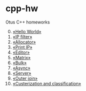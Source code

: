# cpp-hw
Otus C++ homeworks

0) [«Hello World»](./helloworld)
1) [«IP filter»](./ip_filter)
2) [«Allocator»](./allocator)
3) [«Print IP»](./print_ip)
4) [«Editor»](./editor)
5) [«Matrix»](./matrix)
6) [«Bulk»](./bulk)
8) [«Async»](./async)
9) [«Server»](./async)
10) [«Outer join»](./join_server)
11) [«Custerization and classification»](./realty)
